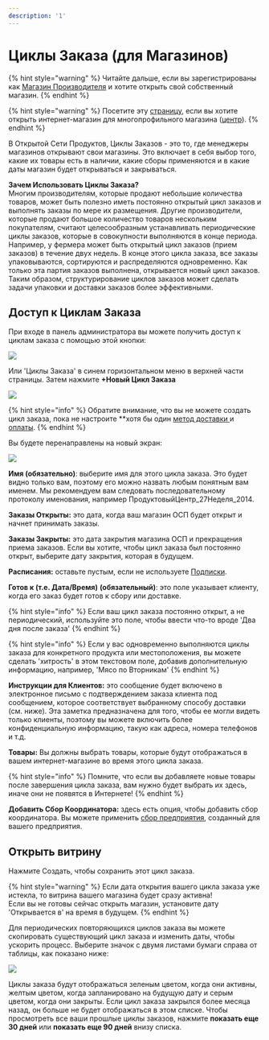 ```yaml
---
description: '1'
---
```


# Циклы Заказа \(для Магазинов\)

{% hint style="warning" %}
Читайте дальше, если вы зарегистрированы как [Магазин Производителя](../../../your-quick-start-on-ofn-given-who-you-are.md#shop) и хотите открыть свой собственный магазин.
{% endhint %}

{% hint style="warning" %}
Посетите эту [страницу](order-cycles-for-hubs.md), если вы хотите открыть интернет-магазин для многопрофильного магазина \([центр](../../../your-quick-start-on-ofn-given-who-you-are.md#hub)\).
{% endhint %}

В Открытой Сети Продуктов, Циклы Заказов - это то, где менеджеры магазинов открывают свои магазины. Это включает в себя выбор того, какие их товары есть в наличии, какие сборы применяются и в какие даты магазин будет открываться и закрываться.

**Зачем Использовать Циклы Заказа?**  
Многим производителям, которые продают небольшие количества товаров, может быть полезно иметь постоянно открытый цикл заказов и выполнять заказы по мере их размещения. Другие производители, которые продают большое количество товаров нескольким покупателям, считают целесообразным устанавливать периодические циклы заказов, которые в совокупности выполняются в конце периода. Например, у фермера может быть открытый цикл заказов \(прием заказов\) в течение двух недель. В конце этого цикла заказа, все заказы упаковываются, сортируются и распределяются одновременно. Как только эта партия заказов выполнена, открывается новый цикл заказов. Таким образом, структурирование циклов заказов может сделать задачи упаковки и доставки заказов более эффективными.

## Доступ к Циклам Заказа

При входе в панель администратора вы можете получить доступ к циклам заказа с помощью этой кнопки:

![](../../../.gitbook/assets/ordercycledash.jpg)

Или 'Циклы Заказа' в синем горизонтальном меню в верхней части страницы. Затем нажмите **+Новый Цикл Заказа**

![](../../../.gitbook/assets/ordercycle1%20%281%29.jpg)

{% hint style="info" %}
Обратите внимание, что вы не можете создать цикл заказа, пока не настроите \*\*хотя бы один [метод доставки ](../shipping-methods.md)и [оплаты](../payment-methods.md).
{% endhint %}

Вы будете перенаправлены на новый экран:

![](../../../.gitbook/assets/ordercyclep1.jpg)

**Имя \(обязательно\)**: выберите имя для этого цикла заказа. Это будет видно только вам, поэтому его можно назвать любым понятным вам именем. Мы рекомендуем вам следовать последовательному протоколу именования, например ПродуктовыйЦентр\_27Неделя\_2014.

**Заказы Открыты:** это дата, когда ваш магазин ОСП будет открыт и начнет принимать заказы.

**Заказы Закрыты:** это дата закрытия магазина ОСП и прекращения приема заказов. Если вы хотите, чтобы цикл заказа был постоянно открыт, выберите дату закрытия, которая в будущем.

**Расписания:** оставьте пустым, если не используете [Подписки](../../subscriptions/).

**Готов к \(т.е. Дата/Время\)** **\(обязательный\)**: это поле указывает клиенту, когда его заказ будет готов к сбору или доставке.

{% hint style="info" %}
Если ваш цикл заказа постоянно открыт, а не периодический, используйте это поле, чтобы ввести что-то вроде 'Два дня после заказа'
{% endhint %}

{% hint style="info" %}
Если у вас одновременно выполняются циклы заказа для конкретного продукта или местоположения, вы можете сделать 'хитрость' в этом текстовом поле, добавив дополнительную информацию, например, 'Мясо по Вторникам'
{% endhint %}

**Инструкции для Клиентов:** это сообщение будет включено в электронное письмо с подтверждением заказа клиента под сообщением, которое соответствует выбранному способу доставки \(см. ниже\). Эта заметка предназначена для того, чтобы ее могли видеть только клиенты, поэтому вы можете включить более конфиденциальную информацию, такую как адреса, номера телефонов и т.д.

**Товары:** Вы должны выбрать товары, которые будут отображаться в вашем интернет-магазине во время этого цикла заказа.

{% hint style="info" %}
Помните, что если вы добавляете новые товары после завершения цикла заказа, вам нужно будет выбрать их здесь, иначе они не появятся в Интернете!
{% endhint %}

**Добавить Сбор Координатора:** здесь есть опция, чтобы добавить сбор координатора. Вы можете применить [сбор предприятия](../enterprise-fees.md), созданный для вашего предприятия.

## Открыть витрину

Нажмите Создать, чтобы сохранить этот цикл заказа.

{% hint style="warning" %}
Если дата открытия вашего цикла заказа уже истекла, то витрина вашего магазина будет сразу активна!  
Если вы не готовы сейчас открыть магазин, установите дату 'Открывается в' на время в будущем.
{% endhint %}

Для периодических повторяющихся циклов заказа вы можете скопировать существующий цикл заказа и изменить даты, чтобы ускорить процесс. Выберите значок с двумя листами бумаги справа от таблицы, как показано ниже:

![](../../../.gitbook/assets/occpy%20%281%29.jpg)

Циклы заказа будут отображаться зеленым цветом, когда они активны, желтым цветом, когда запланировано на будущую дату и серым цветом, когда они закрыты. Если цикл заказа закрылся более месяца назад, он больше не будет отображаться в этом списке. Чтобы просмотреть все ваши прошлые циклы заказов, нажмите **показать еще 30 дней** или **показать еще 90 дней** внизу списка.

